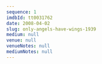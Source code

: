 ```yaml
---
sequence: 1
imdbId: tt0031762
date: 2008-04-02
slug: only-angels-have-wings-1939
medium: null
venue: null
venueNotes: null
mediumNotes: null
---
```


